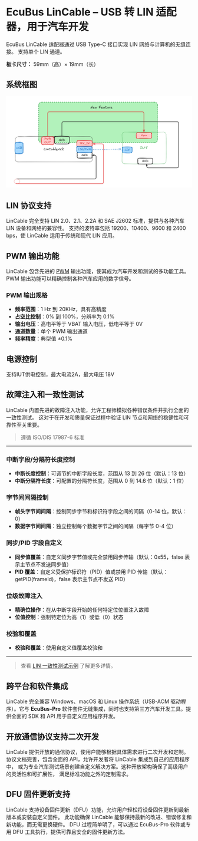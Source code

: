 <script setup>
import LinCableProductPage from '../../../component/LinCableProductPage.vue'
</script>
# EcuBus LinCable – USB 转 LIN 适配器，用于汽车开发

<LinCableProductPage />



EcuBus LinCable 适配器通过 USB Type-C 接口实现 LIN 网络与计算机的无缝连接。
支持单个 LIN 通道。

**板卡尺寸：** 59mm（高）× 19mm（长）

## 系统框图

![lincable-diagram](../../../media/um/hardware/linCable.png)

## LIN 协议支持

LinCable 完全支持 LIN 2.0、2.1、2.2A 和 SAE J2602 标准，提供与各种汽车 LIN 设备和网络的兼容性。
支持的波特率包括 19200、10400、9600 和 2400 bps，使 LinCable 适用于传统和现代 LIN 应用。

## PWM 输出功能

LinCable 包含先进的 [PWM](../pwm/pwm.md) 输出功能，使其成为汽车开发和测试的多功能工具。
PWM 输出功能可以精确控制各种汽车应用的数字信号。

### PWM 输出规格
- **频率范围**：1 Hz 到 20KHz，具有高精度
- **占空比控制**：0% 到 100%，分辨率为 0.1%
- **输出电压**：高电平等于 VBAT 输入电压，低电平等于 0V
- **通道数量**：单个 PWM 输出通道
- **频率精度**：典型值 ±0.1%


## 电源控制

支持IUT供电控制，最大电流2A，最大电压 18V


## 故障注入和一致性测试

LinCable 内置先进的故障注入功能，允许工程师模拟各种错误条件并执行全面的一致性测试。
这对于在开发和质量保证过程中验证 LIN 节点和网络的稳健性和可靠性至关重要。

>遵循 ISO/DIS 17987-6 标准

---

### 中断字段/分隔符长度控制
- **中断长度控制**：可调节的中断字段长度，范围从 13 到 26 位（默认：13 位）
- **中断分隔符长度**：可配置的分隔符长度，范围从 0 到 14.6 位（默认：1 位）

### 字节间间隔控制
- **帧头字节间间隔**：控制同步字节和标识符字段之间的间隔（0-14 位，默认：0）
- **数据字节间间隔**：独立控制每个数据字节之间的间隔（每字节 0-4 位）

### 同步/PID 字段自定义
- **同步值覆盖**：自定义同步字节值或完全禁用同步传输（默认：0x55，false 表示主节点不发送同步值）
- **PID 覆盖**：自定义受保护标识符（PID）值或禁用 PID 传输（默认：getPID(frameId)，false 表示主节点不发送 PID）

### 位级故障注入
- **精确位操作**：在从中断字段开始的任何特定位位置注入故障
- **位值控制**：强制特定位为高（1）或低（0）状态

### 校验和覆盖
- **校验和覆盖**：使用自定义值覆盖校验和

---

> 查看 [LIN 一致性测试示例](../../../resources/examples/lin_conformance_test/readme.md) 了解更多详情。   



## 跨平台和软件集成

LinCable 完全兼容 Windows、macOS 和 Linux 操作系统（USB-ACM 驱动程序）。它与 **EcuBus-Pro** 
软件套件无缝集成，同时也支持第三方汽车开发工具。提供全面的 SDK 和 API 用于自定义应用程序开发。

## 开放通信协议支持二次开发

LinCable 提供开放的通信协议，使用户能够根据具体需求进行二次开发和定制。
协议文档完善，包含全面的 API，允许开发者将 LinCable 集成到自己的应用程序中，
或为专业汽车测试场景创建自定义解决方案。这种开放架构确保了高级用户的灵活性和可扩展性，
满足标准功能之外的定制需求。

## DFU 固件更新支持

LinCable 支持设备固件更新（DFU）功能，允许用户轻松将设备固件更新到最新版本或安装自定义固件。
此功能确保 LinCable 能够保持最新的改进、错误修复和新功能，而无需更换硬件。
DFU 过程简单明了，可以通过 EcuBus-Pro 软件或专用 DFU 工具执行，提供可靠且安全的固件更新方法。


